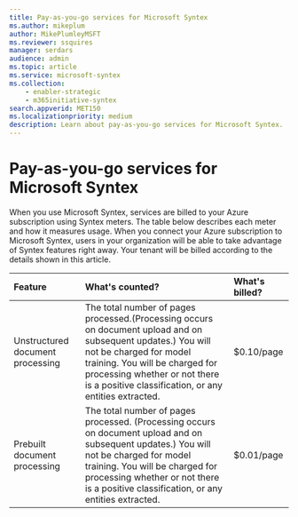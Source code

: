 ```yaml
---
title: Pay-as-you-go services for Microsoft Syntex
ms.author: mikeplum
author: MikePlumleyMSFT
ms.reviewer: ssquires
manager: serdars
audience: admin
ms.topic: article
ms.service: microsoft-syntex
ms.collection: 
    - enabler-strategic
    - m365initiative-syntex
search.appverid: MET150
ms.localizationpriority: medium
description: Learn about pay-as-you-go services for Microsoft Syntex.
---
```


# Pay-as-you-go services for Microsoft Syntex

When you use Microsoft Syntex, services are billed to your Azure subscription using Syntex meters. The table below describes each meter and how it measures usage. When you connect your Azure subscription to Microsoft Syntex, users in your organization will be able to take advantage of Syntex features right away. Your tenant will be billed according to the details shown in this article.

|Feature|What's counted?|What's billed?|
|:----|:--------------|:-------------|
|Unstructured document processing|The total number of pages processed.(Processing occurs on document upload and on subsequent updates.) You will not be charged for model training. You will be charged for processing whether or not there is a positive classification, or any entities extracted.|$0.10/page|
|Prebuilt document processing|The total number of pages processed. (Processing occurs on document upload and on subsequent updates.) You will not be charged for model training. You will be charged for processing whether or not there is a positive classification, or any entities extracted.|$0.01/page|

